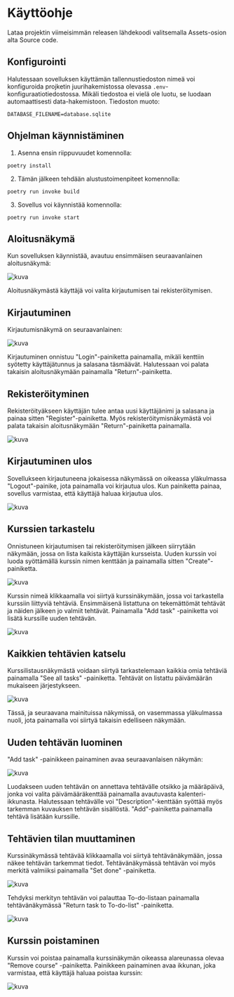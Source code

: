 # Käyttöohje

Lataa projektin viimeisimmän releasen lähdekoodi valitsemalla Assets-osion alta Source code.

## Konfigurointi

Halutessaan sovelluksen käyttämän tallennustiedoston nimeä voi konfiguroida projketin juurihakemistossa olevassa `.env`-konfiguraatiotiedostossa. Mikäli tiedostoa ei vielä ole luotu, se luodaan automaattisesti data-hakemistoon. Tiedoston muoto:

```
DATABASE_FILENAME=database.sqlite
```

## Ohjelman käynnistäminen
1. Asenna ensin riippuvuudet komennolla:
```
poetry install
```
2. Tämän jälkeen tehdään alustustoimenpiteet komennolla:
```
poetry run invoke build
```
3. Sovellus voi käynnistää komennolla:
```
poetry run invoke start
```

## Aloitusnäkymä 

Kun sovelluksen käynnistää, avautuu ensimmäisen seuraavanlainen aloitusnäkymä:

![kuva](https://github.com/erjavaskivuori/ot-harjoitustyo/blob/main/study-app/dokumentaatio/kuvat/kaytto-ohje-aloitusnakyma.png)

Aloitusnäkymästä käyttäjä voi valita kirjautumisen tai rekisteröitymisen.

## Kirjautuminen

Kirjautumisnäkymä on seuraavanlainen:

![kuva](https://github.com/erjavaskivuori/ot-harjoitustyo/blob/main/study-app/dokumentaatio/kuvat/kaytto-ohje-kirjautuminen.png)

Kirjautuminen onnistuu "Login"-painiketta painamalla, mikäli kenttiin syötetty käyttäjätunnus ja salasana täsmäävät. Halutessaan voi palata takaisin aloitusnäkymään painamalla "Return"-painiketta.

## Rekisteröityminen

Rekisteröityäkseen käyttäjän tulee antaa uusi käyttäjänimi ja salasana ja painaa sitten "Register"-painiketta. Myös rekisteröitymisnäkymästä voi palata takaisin aloitusnäkymään "Return"-painiketta painamalla.

![kuva](https://github.com/erjavaskivuori/ot-harjoitustyo/blob/main/study-app/dokumentaatio/kuvat/kaytto-ohje-rekisteroityminen.png)

## Kirjautuminen ulos

Sovellukseen kirjautuneena jokaisessa näkymässä on oikeassa yläkulmassa "Logout"-painike, jota painamalla voi kirjautua ulos. Kun painiketta painaa, sovellus varmistaa, että käyttäjä haluaa kirjautua ulos.

![kuva](https://github.com/erjavaskivuori/ot-harjoitustyo/blob/main/study-app/dokumentaatio/kuvat/kaytto-ohje-uloskirjautuminen.png)

## Kurssien tarkastelu

Onnistuneen kirjautumisen tai rekisteröitymisen jälkeen siirrytään näkymään, jossa on lista kaikista käyttäjän kursseista. Uuden kurssin voi luoda syöttämällä kurssin nimen kenttään ja painamalla sitten "Create"-painiketta.

![kuva](https://github.com/erjavaskivuori/ot-harjoitustyo/blob/main/study-app/dokumentaatio/kuvat/kaytto-ohje-kurssilista.png)

Kurssin nimeä klikkaamalla voi siirtyä kurssinäkymään, jossa voi tarkastella kurssiin liittyviä tehtäviä. Ensimmäisenä listattuna on tekemättömät tehtävät ja näiden jälkeen jo valmiit tehtävät. Painamalla "Add task" -painiketta voi lisätä kurssille uuden tehtävän.

![kuva](https://github.com/erjavaskivuori/ot-harjoitustyo/blob/main/study-app/dokumentaatio/kuvat/kaytto-ohje-kurssinakyma.png)

## Kaikkien tehtävien katselu

Kurssilistausnäkymästä voidaan siirtyä tarkastelemaan kaikkia omia tehtäviä painamalla "See all tasks" -painiketta. Tehtävät on listattu päivämäärän mukaiseen järjestykseen. 

![kuva](https://github.com/erjavaskivuori/ot-harjoitustyo/blob/main/study-app/dokumentaatio/kuvat/kaytto-ohje-tehtavalista.png)

Tässä, ja seuraavana mainituissa näkymissä, on vasemmassa yläkulmassa nuoli, jota painamalla voi siirtyä takaisin edelliseen näkymään.

## Uuden tehtävän luominen

"Add task" -painikkeen painaminen avaa seuraavanlaisen näkymän:

![kuva](https://github.com/erjavaskivuori/ot-harjoitustyo/blob/main/study-app/dokumentaatio/kuvat/kaytto-ohje-uusitehtava.png)

Luodakseen uuden tehtävän on annettava tehtävälle otsikko ja määräpäivä, jonka voi valita päivämääräkenttää painamalla avautuvasta kalenteri-ikkunasta. Halutessaan tehtävälle voi "Description"-kenttään syöttää myös tarkemman kuvauksen tehtävän sisällöstä. "Add"-painiketta painamalla tehtävä lisätään kurssille.

## Tehtävien tilan muuttaminen

Kurssinäkymässä tehtävää klikkaamalla voi siirtyä tehtävänäkymään, jossa näkee tehtävän tarkemmat tiedot. Tehtävänäkymässä tehtävän voi myös merkitä valmiiksi painamalla "Set done" -painiketta.

![kuva](https://github.com/erjavaskivuori/ot-harjoitustyo/blob/main/study-app/dokumentaatio/kuvat/kaytto-ohje-tehtavanakyma1.png)

Tehdyksi merkityn tehtävän voi palauttaa To-do-listaan painamalla tehtävänäkymässä "Return task to To-do-list" -painiketta.

![kuva](https://github.com/erjavaskivuori/ot-harjoitustyo/blob/main/study-app/dokumentaatio/kuvat/kaytto-ohje-tehtavanakyma2.png)

## Kurssin poistaminen

Kurssin voi poistaa painamalla kurssinäkymän oikeassa alareunassa olevaa "Remove course" -painiketta. Painikkeen painaminen avaa ikkunan, joka varmistaa, että käyttäjä haluaa poistaa kurssin:

![kuva](https://github.com/erjavaskivuori/ot-harjoitustyo/blob/main/study-app/dokumentaatio/kuvat/kaytto-ohje-kurssinpoistaminen.png)